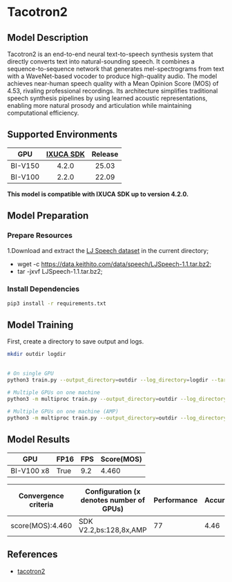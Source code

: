 # Tacotron2

## Model Description

Tacotron2 is an end-to-end neural text-to-speech synthesis system that directly converts text into natural-sounding
speech. It combines a sequence-to-sequence network that generates mel-spectrograms from text with a WaveNet-based
vocoder to produce high-quality audio. The model achieves near-human speech quality with a Mean Opinion Score (MOS) of
4.53, rivaling professional recordings. Its architecture simplifies traditional speech synthesis pipelines by using
learned acoustic representations, enabling more natural prosody and articulation while maintaining computational
efficiency.

## Supported Environments

| GPU    | [IXUCA SDK](https://gitee.com/deep-spark/deepspark#%E5%A4%A9%E6%95%B0%E6%99%BA%E7%AE%97%E8%BD%AF%E4%BB%B6%E6%A0%88-ixuca) | Release |
| :----: | :----: | :----: |
| BI-V150 | 4.2.0     |  25.03  |
| BI-V100 | 2.2.0     |  22.09  |

**This model is compatible with IXUCA SDK up to version 4.2.0.**

## Model Preparation

### Prepare Resources

1.Download and extract the [LJ Speech dataset](https://keithito.com/LJ-Speech-Dataset/) in the current directory;

- wget -c <https://data.keithito.com/data/speech/LJSpeech-1.1.tar.bz2>;
- tar -jxvf LJSpeech-1.1.tar.bz2;

### Install Dependencies

```sh
pip3 install -r requirements.txt 
```

## Model Training

First, create a directory to save output and logs.

```sh
mkdir outdir logdir
```

##

```sh
# On single GPU
python3 train.py --output_directory=outdir --log_directory=logdir --target_val_loss=0.5
 
# Multiple GPUs on one machine
python3 -m multiproc train.py --output_directory=outdir --log_directory=logdir --hparams=distributed_run=True --target_val_loss=0.5

# Multiple GPUs on one machine (AMP)
python3 -m multiproc train.py --output_directory=outdir --log_directory=logdir --hparams=distributed_run=True,fp16_run=True --target_val_loss=0.5
```

## Model Results

| GPU        | FP16 | FPS | Score(MOS) |
|------------|------|-----|------------|
| BI-V100 x8 | True | 9.2 | 4.460      |

| Convergence criteria | Configuration (x denotes number of GPUs) | Performance | Accuracy | Power（W） | Scalability | Memory utilization（G） | Stability |
|----------------------|------------------------------------------|-------------|----------|------------|-------------|-------------------------|-----------|
| score(MOS):4.460     | SDK V2.2,bs:128,8x,AMP                   | 77          | 4.46     | 128\*8     | 0.96        | 18.4\*8                 | 1         |

## References

- [tacotron2](https://github.com/NVIDIA/tacotron2)

